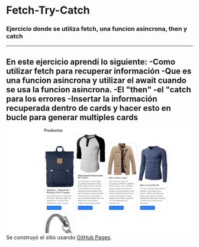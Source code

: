 # Fetch-Try-Catch
### Ejercicio donde se utiliza fetch, una funcion asincrona, then y catch  
  
---
En este ejercicio aprendí lo siguiente:
-Como utilizar fetch para recuperar información
-Que es una funcion asincrona y utilizar el await cuando se usa la funcion asincrona.
-El "then"
-el "catch para los errores
-Insertar la información recuperada dentro de cards y hacer esto en bucle para generar multiples cards
---

![Imagen](https://github.com/ErickGonzalezV/Fetch-Try-Catch/blob/main/Productos%20img.png?raw=true)  
Se construyó el sitio usando [GitHub Pages](https://pages.github.com/).
